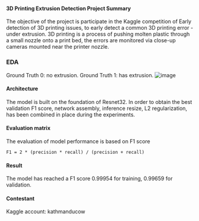 #### 3D Printing Extrusion Detection Project Summary

The objective of the project is participate in the Kaggle competition of Early detection of 3D printing issues, to early detect a common 3D printing error - under extrusion.  3D printing is a process of pushing molten plastic through a small nozzle onto a print bed, the errors are monitored via close-up cameras mounted near the printer nozzle.

### EDA
Ground Truth 0: no extrusion.  Ground Truth 1: has extrusion.
![image](https://user-images.githubusercontent.com/21034990/230674621-a1049444-0c6c-4d21-91e0-e2080c5aa3aa.png)

#### Architecture
The model is built on the foundation of Resnet32. In order to obtain the best validation F1 score, network assembly, inference resize, L2 regularization, has been combined in place during the experiments.

#### Evaluation matrix

The evaluation of model performance is based on F1 score 

```
F1 = 2 * (precision * recall) / (precision + recall)
```
#### Result

The model has reached a F1 score 0.99954 for training, 0.99659 for validation.

#### Contestant
Kaggle account: kathmanducow

